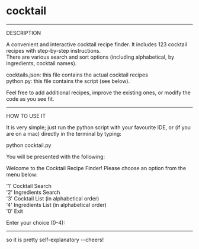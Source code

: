 # cocktail

-------------------------------------------

DESCRIPTION

A convenient and interactive cocktail recipe finder. It includes 123 cocktail recipes with step-by-step instructions.   
There are various search and sort options (including alphabetical, by ingredients, cocktail names). 

cocktails.json: this file contains the actual cocktail recipes   
python.py: this file contains the script (see below).

Feel free to add additional recipes, improve the existing ones, or modify the code as you see fit. 

-------------------------------------------

HOW TO USE IT

It is very simple; just run the python script with your favourite IDE, or (if you are on a mac) directly in the terminal by typing:

python cocktail.py

You will be presented with the following:

Welcome to the Cocktail Recipe Finder!
Please choose an option from the menu below:

'1' Cocktail Search  
'2' Ingredients Search  
'3' Cocktail List (in alphabetical order)  
'4' Ingredients List (in alphabetical order)  
'0' Exit  

Enter your choice (0-4): 

----------------------------------------------

so it is pretty self-explanatory --cheers!

